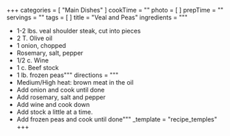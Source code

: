 +++
categories = [ "Main Dishes" ]
cookTime = ""
photo = [ ]
prepTime = ""
servings = ""
tags = [ ]
title = "Veal and Peas"
ingredients = """
* 1-2 lbs. veal shoulder steak, cut into pieces
* 2 T. Olive oil
* 1 onion, chopped
* Rosemary, salt, pepper
* 1/2 c. Wine
* 1 c. Beef stock
* 1 lb. frozen peas"""
directions = """
* Medium/High heat: brown meat in the oil
* Add onion and cook until done
* Add rosemary, salt and pepper
* Add wine and cook down
* Add stock a little at a time.
* Add frozen peas and cook until done"""
_template = "recipe_temples"
+++

